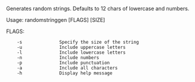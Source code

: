 Generates random strings. Defaults to 12 chars of lowercase and numbers.

Usage: randomstringgen [FLAGS] [SIZE]

FLAGS:

        -s              Specify the size of the string
        -u              Include uppercase letters
        -l              Include lowercase letters
        -n              Include numbers
        -p              Include punctuation
        -a              Include all characters
        -h              Display help message
